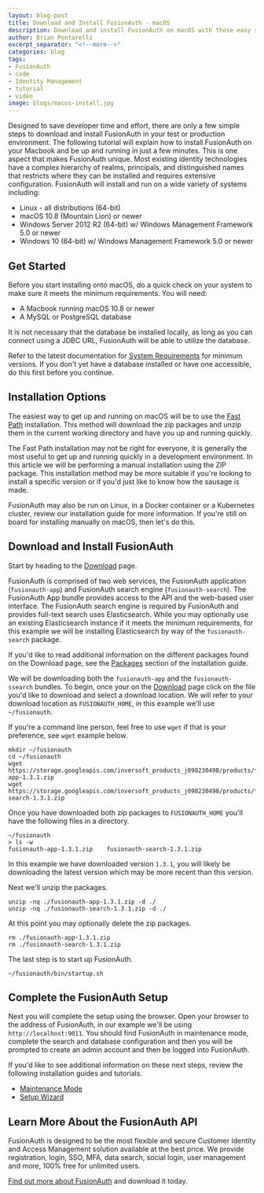 ```yaml
---
layout: blog-post
title: Download and Install FusionAuth - macOS
description: Download and install FusionAuth on macOS with these easy steps.
author: Brian Pontarelli
excerpt_separator: "<!--more-->"
categories: blog
tags:
- FusionAuth
- code
- Identity Management
- tutorial
- video
image: blogs/macos-install.jpg
---
```

Designed to save developer time and effort, there are only a few simple steps to download and install FusionAuth in your test or production environment. The following tutorial will explain how to install FusionAuth on your Macbook and be up and running in just a few minutes. This is one aspect that makes FusionAuth unique. Most existing identity technologies have a complex hierarchy of realms, principals, and distinguished names that restricts where they can be installed and requires extensive configuration. FusionAuth will install and run on a wide variety of systems including:
<!--more-->
- Linux - all distributions (64-bit)
- macOS 10.8 (Mountain Lion) or newer
- Windows Server 2012 R2 (64-bit) w/ Windows Management Framework 5.0 or newer
- Windows 10 (64-bit) w/ Windows Management Framework 5.0 or newer

## Get Started

Before you start installing onto macOS, do a quick check on your system to make sure it meets the minimum requirements. You will need:

- A Macbook running macOS 10.8 or newer
- A MySQL or PostgreSQL database

It is not necessary that the database be installed locally, as long as you can connect using a JDBC URL, FusionAuth will be able to utilize the database.

Refer to the latest documentation for [System Requirements](/docs/v1/tech/installation-guide/system-requirements "Visit FusionAuth System Requirements") for minimum versions. If you don't yet have a database installed or have one accessible, do this first before you continue.

## Installation Options

The easiest way to get up and running on macOS will be to use the [Fast Path](/docs/v1/tech/installation-guide/fast-path "Fast Path") installation. This method will download the zip packages and unzip them in the current working directory and have you up and running quickly.

The Fast Path installation may not be right for everyone, it is generally the most useful to get up and running quickly in a development environment. In this article we will be performing a manual installation using the ZIP package. This installation method may be more suitable if you're looking to install a specific version or if you'd just like to know how the sausage is made.

FusionAuth may also be run on Linux, in a Docker container or a Kubernetes cluster, review our installation guide for more information. If you're still on board for installing manually on macOS, then let's do this.

## Download and Install FusionAuth

Start by heading to the [Download](/downloads) page.

FusionAuth is comprised of two web services, the FusionAuth application (`fusionauth-app`) and FusionAuth search engine (`fusionauth-search`). The FusionAuth App bundle provides access to the API and the web-based user interface. The FusionAuth search engine is required by FusionAuth and provides full-text search uses Elasticsearch. While you may optionally use an existing Elasticsearch instance if it meets the minimum requirements, for this example  we will be installing Elasticsearch by way of the `fusionauth-search` package.

If you'd like to read additional information on the different packages found on the Download page, see the [Packages](/docs/v1/tech/installation-guide/packages) section of the installation guide.

We will be downloading both the `fusionauth-app` and the `fusionauth-ssearch` bundles. To begin, once your on the  [Download](/downloads) page click on the file you'd like to download and select a download location. We will refer to your download location as `FUSIONAUTH_HOME`, in this example we'll use `~/fusionauth`.

If you're a command line person, feel free to use `wget` if that is your preference, see `wget` example below.

```
mkdir ~/fusionauth
cd ~/fusionauth
wget https://storage.googleapis.com/inversoft_products_j098230498/products/fusionauth/1.3.1/fusionauth-app-1.3.1.zip
wget https://storage.googleapis.com/inversoft_products_j098230498/products/fusionauth/1.3.1/fusionauth-search-1.3.1.zip
```

Once you have downloaded both zip packages to `FUSIONAUTH_HOME` you'll have the following files in a directory.

```
~/fusionauth
> ls -w
fusionauth-app-1.3.1.zip    fusionauth-search-1.3.1.zip
```

In this example we have downloaded version `1.3.1`, you will likely be downloading the latest version which may be more recent than this version.

Next we'll unzip the packages.

```
unzip -nq ./fusionauth-app-1.3.1.zip -d ./
unzip -nq ./fusionauth-search-1.3.1.zip -d ./
```

At this point you may optionally delete the zip packages.

```
rm ./fusionauth-app-1.3.1.zip
rm ./fusionauth-search-1.3.1.zip
```

The last step is to start up FusionAuth.

```
~/fusionauth/bin/startup.sh
```

## Complete the FusionAuth Setup

Next you will complete the setup using the browser. Open your browser to the address of FusionAuth, in our example we'll be using `http://localhost:9011`. You should find FusionAuth in maintenance mode, complete the search and database configuration and then you will be prompted to create an admin account and then be logged into FusionAuth.

If you'd like to see additional information on these next steps, review the following installation guides and tutorials.

- [Maintenance Mode](/docs/v1/tech/installation-guide/fusionauth-app#maintenance-mode)
- [Setup Wizard](/docs/v1/tech/tutorials/setup-wizard)

## Learn More About the FusionAuth API

FusionAuth is designed to be the most flexible and secure Customer Identity and Access Management solution available at the best price. We provide registration, login, SSO, MFA, data search, social login, user management and more, 100% free for unlimited users.

[Find out more about FusionAuth](https://fusionauth.io/ "FusionAuth Home") and download it today.
